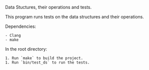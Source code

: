 Data Stuctures, their operations and tests.

This program runs tests on the data structures and their operations. 

Dependencies: 

    - Clang
    - make

In the root directory:

    1. Run `make` to build the project.
    1. Run `bin/test_ds` to run the tests.
